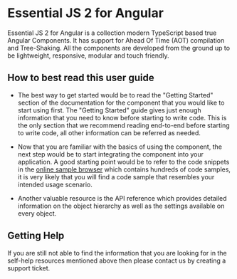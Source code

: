 # Essential JS 2 for Angular

Essential JS 2 for Angular is a collection modern TypeScript based true Angular Components. It has support
 for Ahead Of Time (AOT) compilation and Tree-Shaking. All the components are developed from the ground
 up to be lightweight, responsive, modular and touch friendly.

## How to best read this user guide

* The best way to get started would be to read the "Getting Started" section
of the documentation for the component that you would like to start using first.
The "Getting Started" guide gives just enough information that you need to know
before starting to write code. This is the only section that we recommend reading
end-to-end before starting to write code, all other information can be referred as needed.

* Now that you are familiar with the basics of using the component, the next
step would be to start integrating the component into your application.
A good starting point would be to refer to the code snippets in the
[online sample browser](http://ej2.syncfusion.com/angular/demos/) which contains
hundreds of code samples, it is very likely that you will find a code sample that
resembles your intended usage scenario.

* Another valuable resource is the API reference which provides detailed information
on the object hierarchy as well as the settings available on every object.

## Getting Help

If you are still not able to find the information that you are looking for in the
self-help resources mentioned above then please contact us by creating a support
ticket.